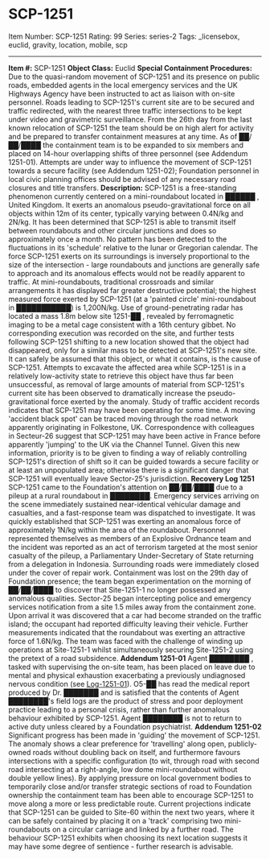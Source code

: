 # SCP-1251
Item Number: SCP-1251
Rating: 99
Series: series-2
Tags: _licensebox, euclid, gravity, location, mobile, scp

---

**Item #:** SCP-1251
**Object Class:** Euclid
**Special Containment Procedures:** Due to the quasi-random movement of SCP-1251 and its presence on public roads, embedded agents in the local emergency services and the UK Highways Agency have been instructed to act as liaison with on-site personnel.
Roads leading to SCP-1251's current site are to be secured and traffic redirected, with the nearest three traffic intersections to be kept under video and gravimetric surveillance. From the 26th day from the last known relocation of SCP-1251 the team should be on high alert for activity and be prepared to transfer containment measures at any time.
As of ██/██/████ the containment team is to be expanded to six members and placed on 14-hour overlapping shifts of three personnel (see Addendum 1251-01). Attempts are under way to influence the movement of SCP-1251 towards a secure facility (see Addendum 1251-02); Foundation personnel in local civic planning offices should be advised of any necessary road closures and title transfers.
**Description:** SCP-1251 is a free-standing phenomenon currently centered on a mini-roundabout located in ██████ , United Kingdom. It exerts an anomalous pseudo-gravitational force on all objects within 12m of its center, typically varying between 0.4N/kg and 2N/kg.
It has been determined that SCP-1251 is able to transmit itself between roundabouts and other circular junctions and does so approximately once a month. No pattern has been detected to the fluctuations in its 'schedule' relative to the lunar or Gregorian calendar.
The force SCP-1251 exerts on its surroundings is inversely proportional to the size of the intersection - large roundabouts and junctions are generally safe to approach and its anomalous effects would not be readily apparent to traffic. At mini-roundabouts, traditional crossroads and similar arrangements it has displayed far greater destructive potential; the highest measured force exerted by SCP-1251 (at a 'painted circle' mini-roundabout in ███████████) is 1,200N/kg.
Use of ground-penetrating radar has located a mass 1.8m below site 1251-██ , revealed by ferromagnetic imaging to be a metal cage consistent with a 16th century gibbet. No corresponding execution was recorded on the site, and further tests following SCP-1251 shifting to a new location showed that the object had disappeared, only for a similar mass to be detected at SCP-1251's new site. It can safely be assumed that this object, or what it contains, is the cause of SCP-1251.
Attempts to excavate the affected area while SCP-1251 is in a relatively low-activity state to retrieve this object have thus far been unsuccessful, as removal of large amounts of material from SCP-1251's current site has been observed to dramatically increase the pseudo-gravitational force exerted by the anomaly.
Study of traffic accident records indicates that SCP-1251 may have been operating for some time. A moving 'accident black spot' can be traced moving through the road network apparently originating in Folkestone, UK. Correspondence with colleagues in Secteur-26 suggest that SCP-1251 may have been active in France before apparently 'jumping' to the UK via the Channel Tunnel. Given this new information, priority is to be given to finding a way of reliably controlling SCP-1251's direction of shift so it can be guided towards a secure facility or at least an unpopulated area; otherwise there is a significant danger that SCP-1251 will eventually leave Sector-25's jurisdiction.
**Recovery Log 1251**
SCP-1251 came to the Foundation's attention on ██/██/████ due to a pileup at a rural roundabout in ████████. Emergency services arriving on the scene immediately sustained near-identical vehicular damage and casualties, and a fast-response team was dispatched to investigate.
It was quickly established that SCP-1251 was exerting an anomalous force of approximately 1N/kg within the area of the roundabout. Personnel represented themselves as members of an Explosive Ordnance team and the incident was reported as an act of terrorism targeted at the most senior casualty of the pileup, a Parliamentary Under-Secretary of State returning from a delegation in Indonesia. Surrounding roads were immediately closed under the cover of repair work.
Containment was lost on the 29th day of Foundation presence; the team began experimentation on the morning of ██/██/████ to discover that Site-1251-1 no longer possessed any anomalous qualities. Sector-25 began intercepting police and emergency services notification from a site 1.5 miles away from the containment zone.
Upon arrival it was discovered that a car had become stranded on the traffic island; the occupant had reported difficulty leaving their vehicle. Further measurements indicated that the roundabout was exerting an attractive force of 1.6N/kg. The team was faced with the challenge of winding up operations at Site-1251-1 whilst simultaneously securing Site-1251-2 using the pretext of a road subsidence.
**Addendum 1251-01**
Agent ████████ , tasked with supervising the on-site team, has been placed on leave due to mental and physical exhaustion exacerbating a previously undiagnosed nervous condition (see [Log-1251-01](/log-1251-01)). O5-██ has read the medical report produced by Dr. ███████ and is satisfied that the contents of Agent ████████'s field logs are the product of stress and poor deployment practice leading to a personal crisis, rather than further anomalous behaviour exhibited by SCP-1251. Agent ████████ is not to return to active duty unless cleared by a Foundation psychiatrist.
**Addendum 1251-02**
Significant progress has been made in 'guiding' the movement of SCP-1251. The anomaly shows a clear preference for 'travelling' along open, publicly-owned roads without doubling back on itself, and furthermore favours intersections with a specific configuration (to wit, through road with second road intersecting at a right-angle, low dome mini-roundabout without double yellow lines).
By applying pressure on local government bodies to temporarily close and/or transfer strategic sections of road to Foundation ownership the containment team has been able to encourage SCP-1251 to move along a more or less predictable route. Current projections indicate that SCP-1251 can be guided to Site-60 within the next two years, where it can be safely contained by placing it on a 'track' comprising two mini-roundabouts on a circular carriage and linked by a further road.
The behaviour SCP-1251 exhibits when choosing its next location suggests it may have some degree of sentience - further research is advisable.